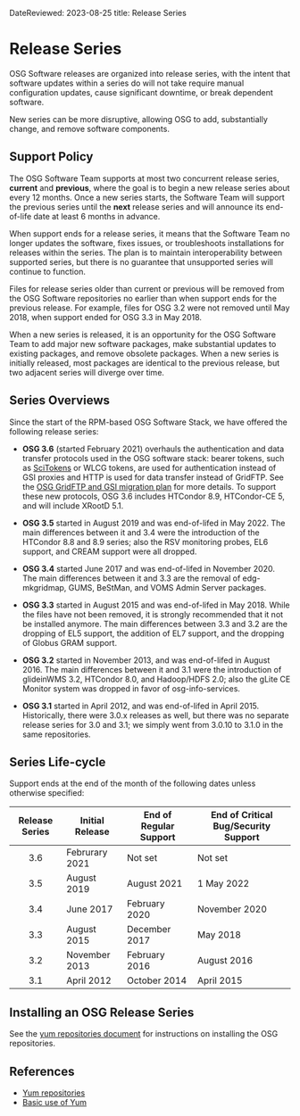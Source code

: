 DateReviewed: 2023-08-25
title: Release Series

Release Series
==============

OSG Software releases are organized into release series, with the intent that software updates within a series do will
not take require manual configuration updates, cause significant downtime, or break dependent software.

New series can be more disruptive, allowing OSG to add, substantially change, and remove software components.

Support Policy
--------------

The OSG Software Team supports at most two concurrent release series, __current__ and __previous__, where the goal is to
begin a new release series about every 12 months.
Once a new series starts, the Software Team will support the previous series until the __next__ release series and will
announce its end-of-life date at least 6 months in advance.

When support ends for a release series, it means that the Software Team no longer updates the software, fixes issues, or
troubleshoots installations for releases within the series.
The plan is to maintain interoperability between supported series, but there is no guarantee that unsupported series
will continue to function.

Files for release series older than current or previous will be removed from the OSG Software repositories no earlier
than when support ends for the previous release.
For example, files for OSG 3.2 were not removed until May 2018, when support ended for OSG 3.3 in May 2018.

When a new series is released, it is an opportunity for the OSG Software Team to add major new software packages, make
substantial updates to existing packages, and remove obsolete packages.
When a new series is initially released, most packages are identical to the previous release, but two adjacent series
will diverge over time.

Series Overviews
----------------

Since the start of the RPM-based OSG Software Stack, we have offered the following release series:

-   **OSG 3.6** (started February 2021) overhauls the authentication and data transfer protocols used in the OSG
    software stack:
    bearer tokens, such as [SciTokens](https://scitokens.org/) or WLCG tokens, are used for authentication instead of
    GSI proxies and HTTP is used for data transfer instead of GridFTP.
    See the [OSG GridFTP and GSI migration plan](https://osg-htc.org/technology/policy/gridftp-gsi-migration/)
    for more details.
    To support these new protocols, OSG 3.6 includes HTCondor 8.9, HTCondor-CE 5, and will include XRootD 5.1.

-   **OSG 3.5** started in August 2019 and was end-of-lifed in May 2022.
    The main differences between it and 3.4 were the introduction of the HTCondor 8.8 and 8.9 series;
    also the RSV monitoring probes, EL6 support, and CREAM support were all dropped.

-   **OSG 3.4** started June 2017 and was end-of-lifed in November 2020.
    The main differences between it and 3.3 are the removal of edg-mkgridmap, GUMS, BeStMan, and VOMS Admin Server
    packages.

-   **OSG 3.3** started in August 2015 and was end-of-lifed in May 2018.
    While the files have not been removed, it is strongly recommended that it not be installed anymore.
    The main differences between 3.3 and 3.2 are the dropping of EL5 support, the addition of EL7 support, and the
    dropping of Globus GRAM support.

-   **OSG 3.2** started in November 2013, and was end-of-lifed in August 2016.
    The main differences between it and 3.1 were the introduction of glideinWMS 3.2, HTCondor 8.0, and Hadoop/HDFS 2.0;
    also the gLite CE Monitor system was dropped in favor of osg-info-services.

-   **OSG 3.1** started in April 2012, and was end-of-lifed in April 2015.
    Historically, there were 3.0.x releases as well, but there was no separate release series for 3.0 and 3.1;
    we simply went from 3.0.10 to 3.1.0 in the same repositories.

Series Life-cycle
-----------------

Support ends at the end of the month of the following dates unless otherwise specified:

| Release Series | Initial Release | End of Regular Support | End of Critical Bug/Security Support |
|:--------------:|-----------------|------------------------|--------------------------------------|
| 3.6            | Februrary 2021  | Not set                | Not set                              |
| 3.5            | August 2019     | August 2021            | 1 May 2022                           |
| 3.4            | June 2017       | February 2020          | November 2020                        |
| 3.3            | August 2015     | December 2017          | May 2018                             |
| 3.2            | November 2013   | February 2016          | August 2016                          |
| 3.1            | April 2012      | October 2014           | April 2015                           |


Installing an OSG Release Series
--------------------------------

See the [yum repositories document](../common/yum.md) for instructions on installing the OSG repositories.

<a name="updating-from-old"></a>

References
----------

-   [Yum repositories](../common/yum.md)
-   [Basic use of Yum](yum-basics.md)
